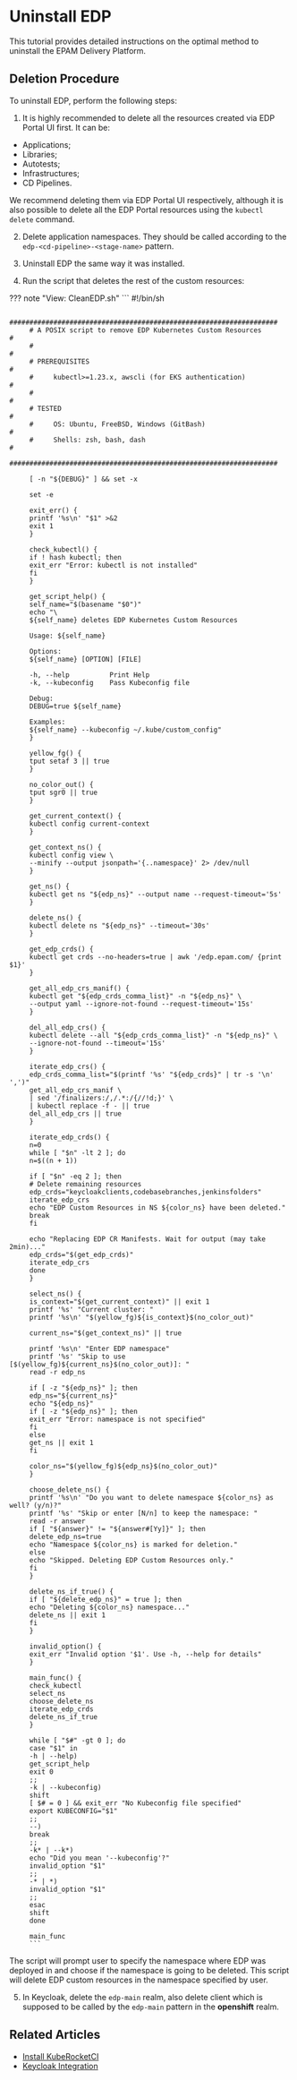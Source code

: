 # Uninstall EDP

This tutorial provides detailed instructions on the optimal method to uninstall the EPAM Delivery Platform.

## Deletion Procedure

To uninstall EDP, perform the following steps:

1. It is highly recommended to delete all the resources created via EDP Portal UI first. It can be:
  * Applications;
  * Libraries;
  * Autotests;
  * Infrastructures;
  * CD Pipelines.

  We recommend deleting them via EDP Portal UI respectively, although it is also possible to delete all the EDP Portal resources using the `kubectl delete` command.

2. Delete application namespaces. They should be called according to the `edp-<cd-pipeline>-<stage-name>` pattern.

3. Uninstall EDP the same way it was installed.

4. Run the script that deletes the rest of the custom resources:

  ??? note "View: CleanEDP.sh"
         ```
         #!/bin/sh

         ###################################################################
         # A POSIX script to remove EDP Kubernetes Custom Resources        #
         #                                                                 #
         # PREREQUISITES                                                   #
         #     kubectl>=1.23.x, awscli (for EKS authentication)            #
         #                                                                 #
         # TESTED                                                          #
         #     OS: Ubuntu, FreeBSD, Windows (GitBash)                      #
         #     Shells: zsh, bash, dash                                     #
         ###################################################################

         [ -n "${DEBUG}" ] && set -x

         set -e

         exit_err() {
         printf '%s\n' "$1" >&2
         exit 1
         }

         check_kubectl() {
         if ! hash kubectl; then
         exit_err "Error: kubectl is not installed"
         fi
         }

         get_script_help() {
         self_name="$(basename "$0")"
         echo "\
         ${self_name} deletes EDP Kubernetes Custom Resources

         Usage: ${self_name}

         Options:
         ${self_name} [OPTION] [FILE]

         -h, --help          Print Help
         -k, --kubeconfig    Pass Kubeconfig file

         Debug:
         DEBUG=true ${self_name}

         Examples:
         ${self_name} --kubeconfig ~/.kube/custom_config"
         }

         yellow_fg() {
         tput setaf 3 || true
         }

         no_color_out() {
         tput sgr0 || true
         }

         get_current_context() {
         kubectl config current-context
         }

         get_context_ns() {
         kubectl config view \
         --minify --output jsonpath='{..namespace}' 2> /dev/null
         }

         get_ns() {
         kubectl get ns "${edp_ns}" --output name --request-timeout='5s'
         }

         delete_ns() {
         kubectl delete ns "${edp_ns}" --timeout='30s'
         }

         get_edp_crds() {
         kubectl get crds --no-headers=true | awk '/edp.epam.com/ {print $1}'
         }

         get_all_edp_crs_manif() {
         kubectl get "${edp_crds_comma_list}" -n "${edp_ns}" \
         --output yaml --ignore-not-found --request-timeout='15s'
         }

         del_all_edp_crs() {
         kubectl delete --all "${edp_crds_comma_list}" -n "${edp_ns}" \
         --ignore-not-found --timeout='15s'
         }

         iterate_edp_crs() {
         edp_crds_comma_list="$(printf '%s' "${edp_crds}" | tr -s '\n' ',')"
         get_all_edp_crs_manif \
         | sed '/finalizers:/,/.*:/{//!d;}' \
         | kubectl replace -f - || true
         del_all_edp_crs || true
         }

         iterate_edp_crds() {
         n=0
         while [ "$n" -lt 2 ]; do
         n=$((n + 1))

         if [ "$n" -eq 2 ]; then
         # Delete remaining resources
         edp_crds="keycloakclients,codebasebranches,jenkinsfolders"
         iterate_edp_crs
         echo "EDP Custom Resources in NS ${color_ns} have been deleted."
         break
         fi

         echo "Replacing EDP CR Manifests. Wait for output (may take 2min)..."
         edp_crds="$(get_edp_crds)"
         iterate_edp_crs
         done
         }

         select_ns() {
         is_context="$(get_current_context)" || exit 1
         printf '%s' "Current cluster: "
         printf '%s\n' "$(yellow_fg)${is_context}$(no_color_out)"

         current_ns="$(get_context_ns)" || true

         printf '%s\n' "Enter EDP namespace"
         printf '%s' "Skip to use [$(yellow_fg)${current_ns}$(no_color_out)]: "
         read -r edp_ns

         if [ -z "${edp_ns}" ]; then
         edp_ns="${current_ns}"
         echo "${edp_ns}"
         if [ -z "${edp_ns}" ]; then
         exit_err "Error: namespace is not specified"
         fi
         else
         get_ns || exit 1
         fi

         color_ns="$(yellow_fg)${edp_ns}$(no_color_out)"
         }

         choose_delete_ns() {
         printf '%s\n' "Do you want to delete namespace ${color_ns} as well? (y/n)?"
         printf '%s' "Skip or enter [N/n] to keep the namespace: "
         read -r answer
         if [ "${answer}" != "${answer#[Yy]}" ]; then
         delete_edp_ns=true
         echo "Namespace ${color_ns} is marked for deletion."
         else
         echo "Skipped. Deleting EDP Custom Resources only."
         fi
         }

         delete_ns_if_true() {
         if [ "${delete_edp_ns}" = true ]; then
         echo "Deleting ${color_ns} namespace..."
         delete_ns || exit 1
         fi
         }

         invalid_option() {
         exit_err "Invalid option '$1'. Use -h, --help for details"
         }

         main_func() {
         check_kubectl
         select_ns
         choose_delete_ns
         iterate_edp_crds
         delete_ns_if_true
         }

         while [ "$#" -gt 0 ]; do
         case "$1" in
         -h | --help)
         get_script_help
         exit 0
         ;;
         -k | --kubeconfig)
         shift
         [ $# = 0 ] && exit_err "No Kubeconfig file specified"
         export KUBECONFIG="$1"
         ;;
         --)
         break
         ;;
         -k* | --k*)
         echo "Did you mean '--kubeconfig'?"
         invalid_option "$1"
         ;;
         -* | *)
         invalid_option "$1"
         ;;
         esac
         shift
         done

         main_func
         ```

  The script will prompt user to specify the namespace where EDP was deployed in and choose if the namespace is going to be deleted. This script will delete EDP custom resources in the namespace specified by user.

5. In Keycloak, delete the `edp-main` realm, also delete client which is supposed to be called by the `edp-main` pattern in the **openshift** realm.

## Related Articles
* [Install KubeRocketCI](install-kuberocketci.mdx)
* [Keycloak Integration](reportportal-keycloak.md)
